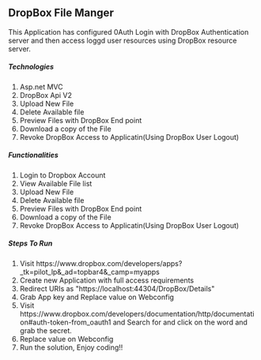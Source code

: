 <h2><b>DropBox File Manger</b></h2>

<p>
    This Application has configured 0Auth Login with DropBox Authentication server and then access loggd user resources using DropBox resource server.
</p>

<h5><b>Technologies</b></h5>
<ol>
    <li>Asp.net MVC</li>
    <li>DropBox Api V2</li>
    <li>Upload New File</li>
    <li>Delete Available file</li>
    <li>Preview Files with DropBox End point</li>
    <li>Download a copy of the File</li>
    <li>Revoke DropBox Access to Applicatin(Using DropBox User Logout)</li>
</ol>


<h5><b>Functionalities</b></h5>
<ol>
    <li>Login to Dropbox Account</li>
    <li>View Available File list</li>
    <li>Upload New File</li>
    <li>Delete Available file</li>
    <li>Preview Files with DropBox End point</li>
    <li>Download a copy of the File</li>
    <li>Revoke DropBox Access to Applicatin(Using DropBox User Logout)</li>
</ol>

<h5><b>Steps To Run</b></h5>
<ol>
    <li>Visit https://www.dropbox.com/developers/apps?_tk=pilot_lp&_ad=topbar4&_camp=myapps</li>
    <li>Create new Application with full access requirements</li>
    <li>Redirect URIs as "https://localhost:44304/DropBox/Details"</li>
    <li>Grab App key and  Replace value on Webconfig  <add key="DropBoxAppKey" value=""/></li>
    <li>Visit https://www.dropbox.com/developers/documentation/http/documentation#auth-token-from_oauth1 and Search for <get app key and secret> and click on the word and grab the secret.</li>
    <li>Replace value on Webconfig  <add key="AuthApiSecret" value=""/></li>
    <li>Run the solution, Enjoy coding!! </li>
    
</ol>
